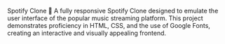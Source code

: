 Spotify Clone 🎵
A fully responsive Spotify Clone designed to emulate the user interface of the popular music streaming platform. This project demonstrates proficiency in HTML, CSS, and the use of Google Fonts, creating an interactive and visually appealing frontend.
